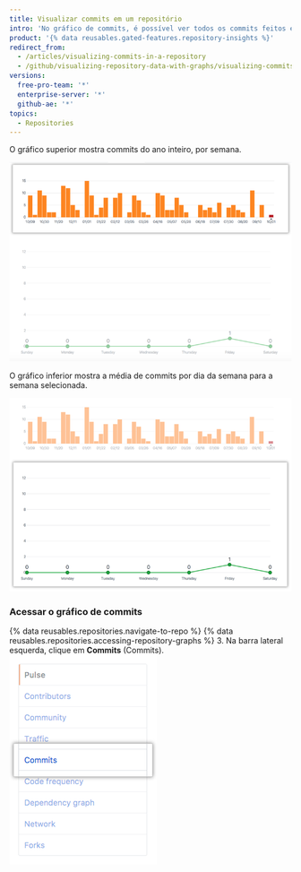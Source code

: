 ```yaml
---
title: Visualizar commits em um repositório
intro: 'No gráfico de commits, é possível ver todos os commits feitos em um repositório no ano passado (exceto commits de merge).'
product: '{% data reusables.gated-features.repository-insights %}'
redirect_from:
  - /articles/visualizing-commits-in-a-repository
  - /github/visualizing-repository-data-with-graphs/visualizing-commits-in-a-repository
versions:
  free-pro-team: '*'
  enterprise-server: '*'
  github-ae: '*'
topics:
  - Repositories
---
```


O gráfico superior mostra commits do ano inteiro, por semana.

![Gráfico anual de commits do repositório](/assets/images/help/graphs/repo_commit_activity_year_graph.png)

O gráfico inferior mostra a média de commits por dia da semana para a semana selecionada.

![Gráfico semanal de commits do repositório](/assets/images/help/graphs/repo_commit_activity_week_graph.png)

### Acessar o gráfico de commits

{% data reusables.repositories.navigate-to-repo %}
{% data reusables.repositories.accessing-repository-graphs %}
3. Na barra lateral esquerda, clique em **Commits** (Commits). ![Guia Commits (Commits)](/assets/images/help/graphs/commits_tab.png)
